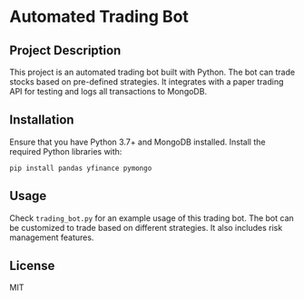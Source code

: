 # Automated Trading Bot

## Project Description

This project is an automated trading bot built with Python. The bot can trade stocks based on pre-defined strategies. It integrates with a paper trading API for testing and logs all transactions to MongoDB.

## Installation

Ensure that you have Python 3.7+ and MongoDB installed. Install the required Python libraries with:

`pip install pandas yfinance pymongo`


## Usage

Check `trading_bot.py` for an example usage of this trading bot. The bot can be customized to trade based on different strategies. It also includes risk management features.

## License

MIT


